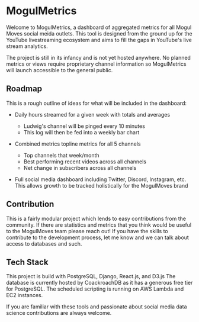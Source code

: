 # MogulMetrics
Welcome to MogulMetrics, a dashboard of aggregated metrics for all Mogul Moves social meida outlets. This tool is designed from the ground up for the YouTube livestreaming ecosystem and aims to fill the gaps in YouTube's live stream analytics.

The project is still in its infancy and is not yet hosted anywhere. No planned metrics or views require proprietary channel information so MogulMetrics will launch accessible to the general public.

## Roadmap
This is a rough outline of ideas for what will be included in the dashboard:

* Daily hours streamed for a given week with totals and averages
     * Ludwig's channel will be pinged every 10 minutes
     * This log will then be fed into a weekly bar chart

* Combined metrics topline metrics for all 5 channels
     * Top channels that week/month
     * Best performing recent videos across all channels
     * Net change in subscribers across all channels

* Full social media dashboard including Twitter, Discord, Instagram, etc. This allows growth to be tracked holistically for the MogulMoves brand

## Contribution
This is a fairly modular project which lends to easy contributions from the community. If there are statistics and metrics that you think would be useful to the MogulMoves team please reach out! If you have the skills to contribute to the development process, let me know and we can talk about access to databases and such.

## Tech Stack
This project is build with PostgreSQL, Django, React.js, and D3.js
The database is currently hosted by CoackroachDB as it has a generous free tier for PostgreSQL.
The scheduled scripting is running on AWS Lambda and EC2 instances. 

If you are familiar with these tools and passionate about social media data science contributions are always welcome.   

